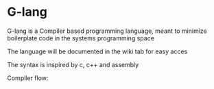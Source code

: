 # G-lang
G-lang is a Compiler based programming language, meant to minimize boilerplate code in the systems programming space

The language will be documented in the wiki tab for easy acces

The syntax is inspired by c, c++ and assembly

Compiler flow:
